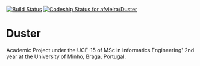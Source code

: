 [![Build Status](https://magnum.travis-ci.com/afvieira/Duster.svg?token=eaLWrqoed6Eo3oR8USNV)](https://magnum.travis-ci.com/afvieira/Duster)
[ ![Codeship Status for afvieira/Duster](https://www.codeship.io/projects/a8072350-3eaf-0132-ecdb-46133a0a5eef/status)](https://www.codeship.io/projects/43533)

Duster
========

  Academic Project under the UCE-15 of MSc in Informatics Engineering' 2nd year at the University of Minho, Braga, Portugal.
